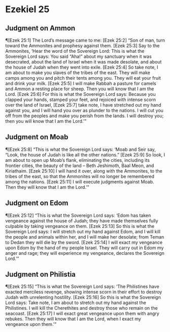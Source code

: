 # Ezekiel 25

## Judgment on Ammon
¶[Ezek 25:1] The Lord’s message came to me:
[Ezek 25:2] “Son of man, turn toward the Ammonites and prophesy against them.
[Ezek 25:3] Say to the Ammonites, ‘Hear the word of the Sovereign Lord: This is what the Sovereign Lord says: You said “Aha!” about my sanctuary when it was desecrated, about the land of Israel when it was made desolate, and about the house of Judah when they went into exile.
[Ezek 25:4] So take note, I am about to make you slaves of the tribes of the east. They will make camps among you and pitch their tents among you. They will eat your fruit and drink your milk.
[Ezek 25:5] I will make Rabbah a pasture for camels and Ammon a resting place for sheep. Then you will know that I am the Lord.
[Ezek 25:6] For this is what the Sovereign Lord says: Because you clapped your hands, stamped your feet, and rejoiced with intense scorn over the land of Israel,
[Ezek 25:7] take note, I have stretched out my hand against you, and I will hand you over as plunder to the nations. I will cut you off from the peoples and make you perish from the lands. I will destroy you; then you will know that I am the Lord.’”

## Judgment on Moab
¶[Ezek 25:8] “This is what the Sovereign Lord says: ‘Moab and Seir say, “Look, the house of Judah is like all the other nations.”
[Ezek 25:9] So look, I am about to open up Moab’s flank, eliminating the cities, including its frontier cities, the beauty of the land – Beth Jeshimoth, Baal Meon, and Kiriathaim.
[Ezek 25:10] I will hand it over, along with the Ammonites, to the tribes of the east, so that the Ammonites will no longer be remembered among the nations.
[Ezek 25:11] I will execute judgments against Moab. Then they will know that I am the Lord.’”

## Judgment on Edom
¶[Ezek 25:12] “This is what the Sovereign Lord says: ‘Edom has taken vengeance against the house of Judah; they have made themselves fully culpable by taking vengeance on them.
[Ezek 25:13] So this is what the Sovereign Lord says: I will stretch out my hand against Edom, and I will kill the people and animals within her, and I will make her desolate; from Teman to Dedan they will die by the sword.
[Ezek 25:14] I will exact my vengeance upon Edom by the hand of my people Israel. They will carry out in Edom my anger and rage; they will experience my vengeance, declares the Sovereign Lord.’”

## Judgment on Philistia
¶[Ezek 25:15] “This is what the Sovereign Lord says: ‘The Philistines have exacted merciless revenge, showing intense scorn in their effort to destroy Judah with unrelenting hostility.
[Ezek 25:16] So this is what the Sovereign Lord says: Take note, I am about to stretch out my hand against the Philistines. I will kill the Cherethites and destroy those who remain on the seacoast.
[Ezek 25:17] I will exact great vengeance upon them with angry rebukes. Then they will know that I am the Lord, when I exact my vengeance upon them.’”
